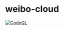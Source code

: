 # weibo-cloud

[![CodeQL](https://github.com/gsdukbh/weibo-cloud/actions/workflows/codeql-analysis.yml/badge.svg)](https://github.com/gsdukbh/weibo-cloud/actions/workflows/codeql-analysis.yml)

